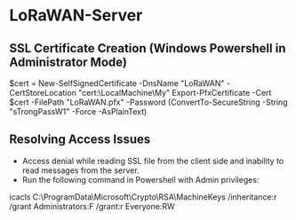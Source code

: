 # LoRaWAN-Server

## SSL Certificate Creation (Windows Powershell in Administrator Mode)

$cert = New-SelfSignedCertificate -DnsName "LoRaWAN" -CertStoreLocation "cert:\LocalMachine\My"
Export-PfxCertificate -Cert $cert -FilePath "LoRaWAN.pfx" -Password (ConvertTo-SecureString -String "sTrongPassW1" -Force -AsPlainText)


## Resolving Access Issues
- Access denial while reading SSL file from the client side and inability to read messages from the server.
- Run the following command in Powershell with Admin privileges:

icacls C:\ProgramData\Microsoft\Crypto\RSA\MachineKeys /inheritance:r /grant Administrators:F /grant:r Everyone:RW
